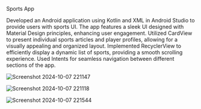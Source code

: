 Sports App

Developed an Android application using Kotlin and XML in Android Studio to provide users with sports UI. 
The app features a sleek UI designed with Material Design principles, enhancing user engagement. 
Utilized CardView to present individual sports articles and player profiles, allowing for a visually appealing and organized layout. 
Implemented RecyclerView to efficiently display a dynamic list of sports, providing a smooth scrolling experience. 
Used Intents for seamless navigation between different sections of the app. 

![Screenshot 2024-10-07 221147](https://github.com/user-attachments/assets/c798109a-8bc2-472a-b5de-2f1dcd162221)

![Screenshot 2024-10-07 221118](https://github.com/user-attachments/assets/eedbf026-6136-4858-8b46-8934d84d8c5b)

![Screenshot 2024-10-07 221544](https://github.com/user-attachments/assets/1f55a978-3452-4f78-853d-cee771b5f0ae)
